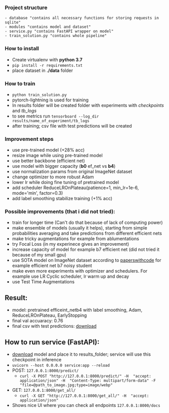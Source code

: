 ### Project structure
```
- database "contains all necessary functions for storing requests in sqlite"
- modules "contains model and dataset"
- service.py "contains FastAPI wrapper on model"
- train_solution.py "contains whole pipeline"
```
### How to install
- Create virtualenv with **python 3.7**
- `pip install -r requirements.txt`
- place dataset in **./data** folder

### How to train
- `python train_solution.py`
- pytorch-lightning is used for training
- In results folder will be created folder with experiments with *checkpoints* and *tb_logs*
- to see metrics run `tensorboard --log_dir results/name_of_experiment/tb_logs`
- after training; csv file with test predictions will be created

### Improvement steps
- use pre-trained model (+28% acc)
- resize image while using pre-trained model
- use better backbone (efficient net) 
- use model with bigger capacity (**b0** ef_net vs **b4**)
- use normalization params from original ImageNet dataset
- change optimizer to more robust Adam
- lower lr while doing fine tuning of pretrained model
- add scheduler ReduceLROnPlateau(patience=1, min_lr=1e-6, mode='min', factor=0.3)
- add label smoothing stabilize training (+1% acc)


### Possible improvements (that i did not tried):
- train for longer time (Can't do that because of lack of computing power)
- make ensemble of models (usually it helps), starting from simple probabilities averaging and take predictions from different efficient nets
- make tricky augmentations for example from ablumentations
- try Focal Loss (in my experinece gives an improvement)
- increase capacity of model for example b7 efficient net (did not tried it because of my small gpu)
- use SOTA model on ImageNet dataset according to [paperswithcode](https://paperswithcode.com/sota/image-classification-on-imagenet) for example efficient net b7  noisy student
- make even more experiments with optimizer and schedulers. For example use LR Cyclic scheduler, lr warm up and decay
- use Test Time Augmentations


## Result:
- model: pretrained efficeint_netb4 with label smoothing, Adam, ReduceLROnPlateau, EarlyStopping
- final val accuaracy: 0.76
- final csv with test predictions: [download](https://drive.google.com/file/d/1klFWpRssLdTUMe6KfApWZQhw-_PdtBRR/view?usp=sharing)


## How to run service (FastAPI):
- [download](https://drive.google.com/drive/folders/1jWtrVRMjFbKbSpfZkkI6GjysPnCbh8j4?usp=sharing) model and place it to results_folder;  service will use this checkpoint in inference
- `uvicorn --host 0.0.0.0 service:app --reload`
- POST: `127.0.0.1:8000/predict/` 
    - `curl -X POST "http://127.0.0.1:8000/predict/" -H  "accept: application/json" -H  "Content-Type: multipart/form-data" -F "file=@path_to_image.jpg;type=image/webp"`
- GET: `127.0.0.1:8000/get_all/`
    - `curl -X GET "http://127.0.0.1:8000/get_all/" -H  "accept: application/json"`
- Shows nice UI where you can check all endpoints `127.0.0.1:8000/docs`
